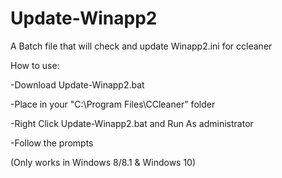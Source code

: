 # Update-Winapp2
A Batch file that will check and update Winapp2.ini for ccleaner

How to use:

-Download Update-Winapp2.bat

-Place in your "C:\Program Files\CCleaner" folder

-Right Click Update-Winapp2.bat and Run As administrator

-Follow the prompts 


(Only works in Windows 8/8.1 & Windows 10)
